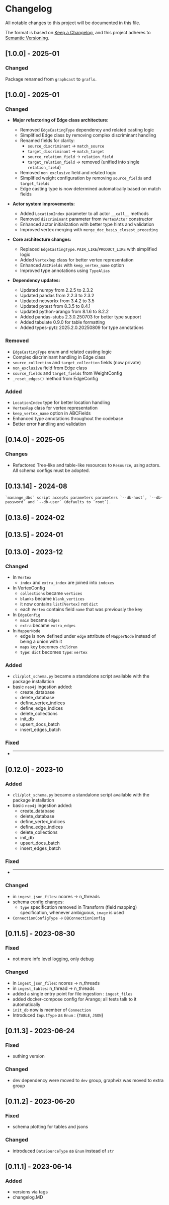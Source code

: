 # Changelog

All notable changes to this project will be documented in this file.

The format is based on [Keep a Changelog](https://keepachangelog.com/en/1.0.0/),
and this project adheres to [Semantic Versioning](https://semver.org/spec/v2.0.0.html).

## [1.0.0] - 2025-01
### Changed

Package renamed from `graphcast` to `graflo`.


## [1.0.0] - 2025-01
### Changed
- **Major refactoring of Edge class architecture:**
  - Removed `EdgeCastingType` dependency and related casting logic
  - Simplified Edge class by removing complex discriminant handling
  - Renamed fields for clarity:
    - `source_discriminant` → `match_source`
    - `target_discriminant` → `match_target`
    - `source_relation_field` → `relation_field`
    - `target_relation_field` → removed (unified into single `relation_field`)
  - Removed `non_exclusive` field and related logic
  - Simplified weight configuration by removing `source_fields` and `target_fields`
  - Edge casting type is now determined automatically based on match fields

- **Actor system improvements:**
  - Added `LocationIndex` parameter to all actor `__call__` methods
  - Removed `discriminant` parameter from `VertexActor` constructor
  - Enhanced actor initialization with better type hints and validation
  - Improved vertex merging with `merge_doc_basis_closest_preceding`

- **Core architecture changes:**
  - Replaced `EdgeCastingType.PAIR_LIKE`/`PRODUCT_LIKE` with simplified logic
  - Added `VertexRep` class for better vertex representation
  - Enhanced `ABCFields` with `keep_vertex_name` option
  - Improved type annotations using `TypeAlias`

- **Dependency updates:**
  - Updated numpy from 2.2.5 to 2.3.2
  - Updated pandas from 2.2.3 to 2.3.2
  - Updated networkx from 3.4.2 to 3.5
  - Updated pytest from 8.3.5 to 8.4.1
  - Updated python-arango from 8.1.6 to 8.2.2
  - Added pandas-stubs 2.3.0.250703 for better type support
  - Added tabulate 0.9.0 for table formatting
  - Added types-pytz 2025.2.0.20250809 for type annotations

### Removed
- `EdgeCastingType` enum and related casting logic
- Complex discriminant handling in Edge class
- `source_collection` and `target_collection` fields (now private)
- `non_exclusive` field from Edge class
- `source_fields` and `target_fields` from WeightConfig
- `_reset_edges()` method from EdgeConfig

### Added
- `LocationIndex` type for better location handling
- `VertexRep` class for vertex representation
- `keep_vertex_name` option in ABCFields
- Enhanced type annotations throughout the codebase
- Better error handling and validation

## [0.14.0] - 2025-05
### Changes
- Refactored Tree-like and table-like resources to `Resource`, using actors. All schema configs must be adopted.

## [0.13.14] - 2024-08
    `manange_dbs` script accepts parameters parameters `--db-host`, `--db-password` and `--db-user` (defaults to `root`).  

## [0.13.6] - 2024-02

## [0.13.5] - 2024-01

## [0.13.0] - 2023-12

### Changed
- In `Vertex`
  - `index` and `extra_index` are joined into `indexes`
- In VertexConfig
  - `collections` became `vertices`
  - `blanks` became `blank_vertices`
  - it now contains `list[Vertex]` not `dict`
  - each `Vertex` contains field `name` that was previously the key
- In `EdgeConfig`
  - `main` became `edges`
  - `extra` became `extra_edges`
- In `MapperNode` 
  - edge is now defined under `edge` attribute of `MapperNode` instead of being a union with it
  - `maps` key becomes `children`
  - `type`: `dict` becomes `type`: `vertex`
  
    

### Added

- `cli/plot_schema.py` became a standalone script available with the package installation
-  basic `neo4j` ingestion added:
     - create_database
     - delete_database
     - define_vertex_indices
     - define_edge_indices
     - delete_collections
     - init_db
     - upsert_docs_batch
     - insert_edges_batch

### Fixed

- ***



## [0.12.0] - 2023-10

### Added

- `cli/plot_schema.py` became a standalone script available with the package installation
-  basic `neo4j` ingestion added:
     - create_database
     - delete_database
     - define_vertex_indices
     - define_edge_indices
     - delete_collections
     - init_db
     - upsert_docs_batch
     - insert_edges_batch

### Fixed

- ***

### Changed

- in `ingest_json_files`: ncores -> n_threads 
- schema config changes:
    - `type` specification removed in Transform (field mapping) specification, whenever ambiguous, `image` is used   
- `ConnectionConfigType` -> `DBConnectionConfig`

## [0.11.5] - 2023-08-30

### Fixed

- not more info level logging, only debug

### Changed

- in `ingest_json_files`: ncores -> n_threads
- in `ingest_tables`: n_thread -> n_threads
- added a single entry point for file ingestion : `ingest_files`
- added docker-compose config for Arango; all tests talk to it automatically
- `init_db` now is member of `Connection`
- Introduced `InputType` as `Enum` : {`TABLE`, `JSON`}


## [0.11.3] - 2023-06-24

### Fixed

- suthing version

### Changed

- dev dependency were moved to `dev` group, graphviz was moved to extra group

## [0.11.2] - 2023-06-20

### Fixed

- schema plotting for tables and jsons

### Changed

- introduced `DataSourceType` as `Enum` instead of `str`

## [0.11.1] - 2023-06-14

### Added

- versions via tags
- changelog.MD

[//]: # (### Changed)

[//]: # ()
[//]: # (### Fixed)






